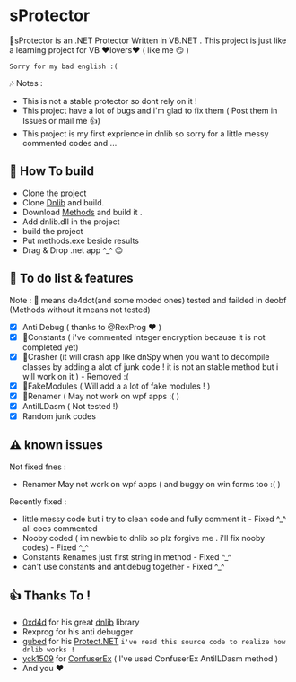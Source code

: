 # sProtector
:beginner:sProtector is an .NET Protector Written in VB.NET . This project is just like a learning project for VB :heart:lovers:heart: ( like me :smirk: )

`Sorry for my bad english :(`

:notes: Notes : 
- This is not a stable protector so dont rely on it !
- This project have a lot of bugs and i'm glad to fix them ( Post them in Issues or mail me :thumbsup:)
- This project is my first exprience in dnlib so sorry for a little messy commented codes and ...

## :hammer: How To build
- Clone the project
- Clone [Dnlib](https://github.com/0xd4d/dnlib) and build.
- Download [Methods](https://github.com/sahand100/SProtector/blob/master/Methods.zip) and build it .
- Add dnlib.dll in the project
- build the project 
- Put methods.exe beside results
- Drag & Drop .net app ^_^ :blush:

## :file_folder: To do list & features

Note : :beginner: means de4dot(and some moded ones) tested and failded in deobf (Methods without it means not tested)

- [x] Anti Debug ( thanks to @RexProg :heart: )
- [x] :beginner:Constants ( i've commented integer encryption because it is not completed yet)
- [x] :beginner:Crasher (it will crash app like dnSpy when you want to decompile classes by adding a alot of junk code ! it is not an stable method but i will work on it ) - Removed :(
- [x] :beginner:FakeModules ( Will add a a lot of fake modules ! )
- [x] :beginner:Renamer ( May not work on wpf apps :( )
- [x] AntiILDasm ( Not tested !) 
- [X] Random junk codes

## :warning: known issues

Not fixed fnes : 

- Renamer May not work on wpf apps ( and buggy on win forms too :( )

Recently fixed :

- little messy code but i try to clean code and fully comment it - Fixed ^_^ all coes commented
- Nooby coded ( im newbie to dnlib so plz forgive me . i'll fix nooby codes) - Fixed ^_^
- Constants Renames just first string in method - Fixed ^_^
- can't use constants and antidebug together - Fixed ^_^


## :+1: Thanks To !
- [0xd4d](https://github.com/0xd4d) for his great [dnlib](https://github.com/0xd4d) library
- Rexprog for his anti debugger
- [gubed](https://github.com/gubed) for his [Protect.NET](https://github.com/gubed/Protect.NET) `i've read this source code to realize how dnlib works !`
- [yck1509](https://github.com/yck1509) for [ConfuserEx](https://github.com/yck1509/ConfuserEx) ( I've used ConfuserEx AntiILDasm method )
- And you :heart:

